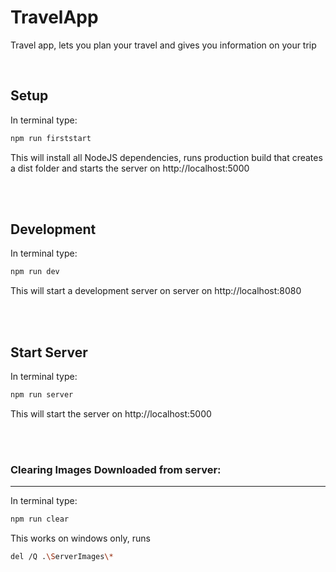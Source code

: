# TravelApp
 Travel app, lets you plan your travel and gives you information on your trip

<br>

## Setup

In terminal type:

```bash
npm run firststart
```

This will install all NodeJS dependencies, runs production build that creates a dist folder and starts the server on http://localhost:5000

<br>
<br>

## Development

In terminal type:
```bash
npm run dev
```
This will start a development server on server on http://localhost:8080

<br>
<br>

## Start Server

In terminal type:
```bash
npm run server
```
This will start the server on http://localhost:5000

<br>
<br>

### Clearing Images Downloaded from server:
---
In terminal type:

```bash
npm run clear
```

This works on windows only, runs 
```bash
del /Q .\ServerImages\*
```
